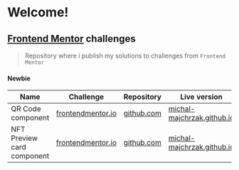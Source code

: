 # Welcome!
## [Frontend Mentor](https://www.frontendmentor.io/) challenges
>Repository where i publish my solutions to challenges from `Frontend Mentor`

#### Newbie

|Name|Challenge|Repository|Live version|
|-|-|-|-|
|QR Code component|[frontendmentor.io](https://www.frontendmentor.io/challenges/qr-code-component-iux_sIO_H)|[github.com](https://github.com/Michal-Majchrzak/front-end-challenges/tree/master/newbie/qr-code-component-main)|[michal-majchrzak.github.io](./newbie/qr-code-component-main/index.html)|
|NFT Preview card component|[frontendmentor.io](https://www.frontendmentor.io/challenges/nft-preview-card-component-SbdUL_w0U)|[github.com](https://github.com/Michal-Majchrzak/front-end-challenges/tree/master/newbie/nfr-card-component-main)|[michal-majchrzak.github.io](./newbie/nft-preview-card-component-main/index.html)|
